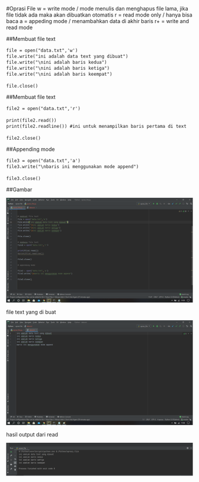 #Oprasi File
w = write mode / mode menulis dan menghapus file lama, jika file tidak ada maka akan dibuatkan otomatis
r = read mode only / hanya bisa baca
a = appeding mode / menambahkan data di akhir baris
r+ = write and read mode

##Membuat file text

	file = open("data.txt",'w')
	file.write("ini adalah data text yang dibuat")
	file.write("\nini adalah baris kedua")
	file.write("\nini adalah baris ketiga")
	file.write("\nini adalah baris keempat")

	file.close()

##Membuat file text

	file2 = open("data.txt",'r')

	print(file2.read())
	print(file2.readline()) #ini untuk menampilkan baris pertama di text

	file2.close()

##Appending mode

	file3 = open("data.txt",'a')
	file3.write("\nbaris ini menggunakan mode append")

	file3.close()

##Gambar

![01.png](/gambar/01.png)

file text yang di buat 

![02.png](/gambar/02.png)

hasil output dari read

![03.png](/gambar/03.png)